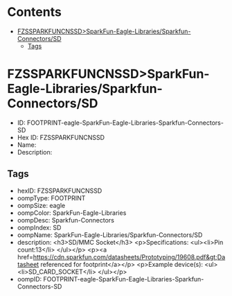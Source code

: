 



Contents
========

* [FZSSPARKFUNCNSSD>SparkFun-Eagle-Libraries/Sparkfun-Connectors/SD](#fzssparkfuncnssdsparkfun-eagle-librariessparkfun-connectorssd)
	* [Tags](#tags)

# FZSSPARKFUNCNSSD>SparkFun-Eagle-Libraries/Sparkfun-Connectors/SD

- ID: FOOTPRINT-eagle-SparkFun-Eagle-Libraries-Sparkfun-Connectors-SD
- Hex ID: FZSSPARKFUNCNSSD
- Name: 
- Description: 

## Tags

- hexID: FZSSPARKFUNCNSSD
- oompType: FOOTPRINT
- oompSize: eagle
- oompColor: SparkFun-Eagle-Libraries
- oompDesc: Sparkfun-Connectors
- oompIndex: SD
- oompName: SparkFun-Eagle-Libraries/Sparkfun-Connectors/SD
- description: &lt;h3&gt;SD/MMC Socket&lt;/h3&gt;
&lt;p&gt;Specifications:
&lt;ul&gt;&lt;li&gt;Pin count:13&lt;/li&gt;
&lt;/ul&gt;&lt;/p&gt;
&lt;p&gt;&lt;a href=https://cdn.sparkfun.com/datasheets/Prototyping/19608.pdf&gt;Datasheet referenced for footprint&lt;/a&gt;&lt;/p&gt;
&lt;p&gt;Example device(s):
&lt;ul&gt;&lt;li&gt;SD_CARD_SOCKET&lt;/li&gt;
&lt;/ul&gt;&lt;/p&gt;
- oompID: FOOTPRINT-eagle-SparkFun-Eagle-Libraries-Sparkfun-Connectors-SD
